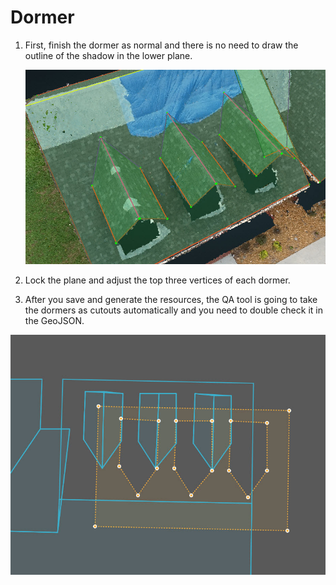 # Dormer

1. First, finish the dormer as normal and there is no need to draw the outline of the shadow in the lower plane.

   ![](../.gitbook/assets/dormer1.jpg)

2. Lock the plane and adjust the top three vertices of each dormer.
3. After you save and generate the resources, the QA tool is going to take the dormers as cutouts automatically and you need to double check it in the GeoJSON.

![](../.gitbook/assets/dormer2.jpg)

